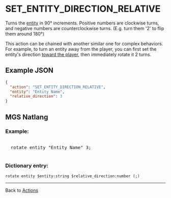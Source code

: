 # SET_ENTITY_DIRECTION_RELATIVE

Turns the [entity](../entities) in 90° increments. Positive numbers are clockwise turns, and negative numbers are counterclockwise turns. (E.g. turn them '2' to flip them around 180°)

This action can be chained with another similar one for complex behaviors. For example, to turn an entity away from the player, you can first set the entity's direction [toward the player](../SET_ENTITY_DIRECTION_TARGET_ENTITY), then immediately rotate it 2 turns.

## Example JSON

```json
{
  "action": "SET_ENTITY_DIRECTION_RELATIVE",
  "entity": "Entity Name",
  "relative_direction": 3
}
```

## MGS Natlang

### Example:

<pre class="HyperMD-codeblock mgs">

  <span class="verb">rotate</span> <span class="sigil">entity</span> <span class="string">"Entity Name"</span> <span class="number">3</span><span class="terminator">;</span>

</pre>

### Dictionary entry:

```
rotate entity $entity:string $relative_direction:number (;)
```

---

Back to [Actions](../actions)
